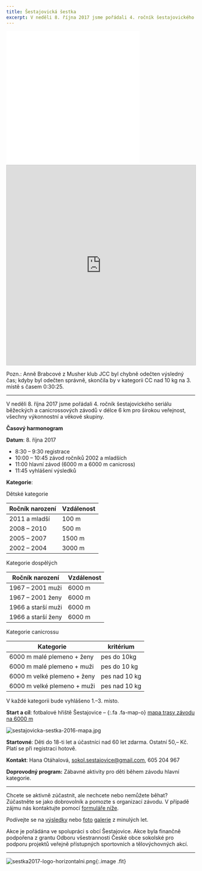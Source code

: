 ```yaml
---
title: Šestajovická šestka
excerpt: V neděli 8. října 2017 jsme pořádali 4. ročník šestajovického seriálu běžeckých a canicrossových závodů v délce 6 km pro širokou veřejnost, všechny výkonnostní a věkové skupiny.
---
```


<iframe src="//www.rajce.net/a14577546/mini?bgcolor=&photoNameVisible=0" name="rajce-net" width="356" height="356" frameborder="0" scrolling="no" allowtransparency="false"></iframe>

<iframe class="airtable-embed" src="https://airtable.com/embed/shrtwZpCN7tQ2nin7?backgroundColor=red&viewControls=on" frameborder="0" onmousewheel="" width="100%" height="533" style="background: transparent; border: 1px solid #ccc;"></iframe>

Pozn.: Anně Brabcové z Musher klub JCC byl chybně odečten výsledný čas; kdyby byl odečten správně, skončila by v kategorii CC nad 10 kg na 3. místě s časem 0:30:25.

---

V neděli 8. října 2017 jsme pořádali 4. ročník šestajovického seriálu běžeckých a canicrossových závodů v délce 6 km pro širokou veřejnost, všechny výkonnostní a věkové skupiny.

**Časový harmonogram**

**Datum**: 8. října 2017

* 8:30 – 9:30 registrace
* 10:00 – 10:45 závod ročníků 2002 a mladších
* 11:00 hlavní závod (6000 m a 6000 m canicross)
* 11:45 vyhlášení výsledků

**Kategorie**:

Dětské kategorie

| Ročník narození | Vzdálenost |
|-----------------|------------|
| 2011 a mladší   | 100 m      |
| 2008 – 2010     | 500 m      |
| 2005 – 2007     | 1500 m     |
| 2002 – 2004     | 3000 m     |

Kategorie dospělých

|  Ročník narození   | Vzdálenost |
|--------------------|------------|
| 1967 – 2001 muži   | 6000 m     |
| 1967 – 2001 ženy   | 6000 m     |
| 1966 a starší muži | 6000 m     |
| 1966 a starší ženy | 6000 m     |

Kategorie canicrossu

|          Kategorie          |   kritérium   |
|-----------------------------|---------------|
| 6000 m malé plemeno + ženy  | pes do 10kg   |
| 6000 m malé plemeno + muži  | pes do 10 kg  |
| 6000 m velké plemeno + ženy | pes nad 10 kg |
| 6000 m velké plemeno + muži | pes nad 10 kg |

V každé kategorii bude vyhlášeno 1.–3. místo.


**Start a cíl**: fotbalové hřiště Šestajovice – [](https://mapy.cz/s/17ZQ1){:.fa .fa-map-o} [mapa trasy závodu na 6000 m](https://mapy.cz/s/17ZQ1)


![sestajovicka-sestka-2016-mapa.jpg]({{relative}}/images/sestajovicka-sestka-2016-mapa.jpg "Mapa trasy závodu na 6000 m")

**Startovné**: Děti do 18-ti let a účastníci nad 60 let zdarma. Ostatní 50,– Kč. Platí se při registraci hotově.

**Kontakt**: Hana Otáhalová, sokol.sestajovice@gmail.com, 605 204 967

**Doprovodný program:** Zábavné aktivity pro děti během závodu hlavní kategorie.

---

Chcete se aktivně zúčastnit, ale nechcete nebo nemůžete běhat? Zúčastněte se jako dobrovolník a pomozte s organizací závodu. V případě zájmu nás kontaktujte pomocí [formuláře níže](#f).

Podívejte se na [výsledky](https://airtable.com/shr87059aLyUBQluR) nebo [foto](http://www.rajce.net/a12031180/) [galerie](http://www.rajce.net/a13364942) z minulých let.

Akce je pořádána ve spolupráci s obcí Šestajovice. Akce byla finančně podpořena z grantu Odboru všestrannosti České obce sokolské pro podporu projektů veřejně přístupných sportovních a tělovýchovných akcí.

---

![sestka2017-logo-horizontalni.png]({{relative}}/images/sestka2017-logo-horizontalni.png){:.image .fit}
